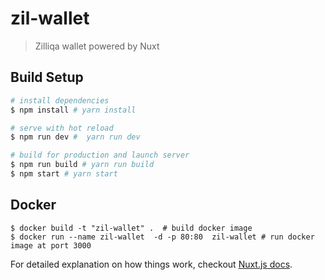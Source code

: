 # zil-wallet

> Zilliqa wallet powered by Nuxt


## Build Setup

``` bash
# install dependencies
$ npm install # yarn install

# serve with hot reload
$ npm run dev #  yarn run dev

# build for production and launch server
$ npm run build # yarn run build
$ npm start # yarn start
```
## Docker

```
$ docker build -t "zil-wallet" .  # build docker image
$ docker run --name zil-wallet  -d -p 80:80  zil-wallet # run docker image at port 3000
```

For detailed explanation on how things work, checkout [Nuxt.js docs](https://nuxtjs.org).
